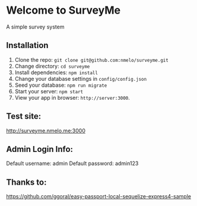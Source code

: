 # Welcome to SurveyMe

A simple survey system

## Installation

1. Clone the repo: `git clone git@github.com:nmelo/surveyme.git`
2. Change directory: `cd surveyme`
3. Install dependencies: `npm install`
4. Change your database settings in `config/config.json`
5. Seed your database: `npm run migrate`
6. Start your server: `npm start`
7. View your app in browser: `http://server:3000`.

## Test site: 
http://surveyme.nmelo.me:3000

## Admin Login Info:
Default username: admin
Default password: admin123

## Thanks to: 

https://github.com/ggoral/easy-passport-local-sequelize-express4-sample